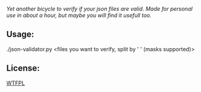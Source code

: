 *Yet another bicycle to verify if your json files are valid. Made for personal use in about a hour, but maybe you will find it usefull too.*

## Usage:

./json-validator.py <files you want to verify, split by ' ' (masks supported)>

## License:

[WTFPL](LICENSE)
